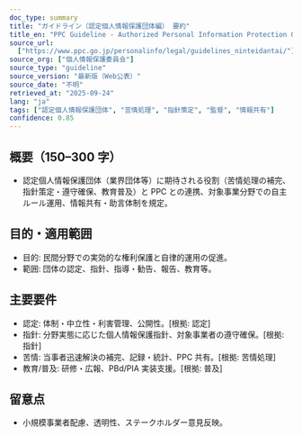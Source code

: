```yaml
---
doc_type: summary
title: "ガイドライン（認定個人情報保護団体編） 要約"
title_en: "PPC Guideline - Authorized Personal Information Protection Organizations — Summary"
source_url:
  ["https://www.ppc.go.jp/personalinfo/legal/guidelines_ninteidantai/"]
source_org: ["個人情報保護委員会"]
source_type: "guideline"
source_version: "最新版（Web公表）"
source_date: "不明"
retrieved_at: "2025-09-24"
lang: "ja"
tags: ["認定個人情報保護団体", "苦情処理", "指針策定", "監督", "情報共有"]
confidence: 0.85
---
```


## 概要（150–300 字）

- 認定個人情報保護団体（業界団体等）に期待される役割（苦情処理の補完、指針策定・遵守確保、教育普及）と PPC との連携、対象事業分野での自主ルール運用、情報共有・助言体制を規定。

## 目的・適用範囲

- 目的: 民間分野での実効的な権利保護と自律的運用の促進。
- 範囲: 団体の認定、指針、指導・勧告、報告、教育等。

## 主要要件

- 認定: 体制・中立性・利害管理、公開性。[根拠: 認定]
- 指針: 分野実態に応じた個人情報保護指針、対象事業者の遵守確保。[根拠: 指針]
- 苦情: 当事者迅速解決の補完、記録・統計、PPC 共有。[根拠: 苦情処理]
- 教育/普及: 研修・広報、PBd/PIA 実装支援。[根拠: 普及]

## 留意点

- 小規模事業者配慮、透明性、ステークホルダー意見反映。
